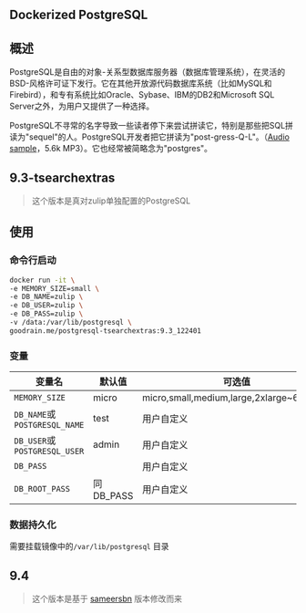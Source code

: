 ## Dockerized PostgreSQL

## 概述
PostgreSQL是自由的对象-关系型数据库服务器（数据库管理系统），在灵活的BSD-风格许可证下发行。它在其他开放源代码数据库系统（比如MySQL和Firebird），和专有系统比如Oracle、Sybase、IBM的DB2和Microsoft SQL Server之外，为用户又提供了一种选择。

PostgreSQL不寻常的名字导致一些读者停下来尝试拼读它，特别是那些把SQL拼读为"sequel"的人。PostgreSQL开发者把它拼读为"post-gress-Q-L"。（[Audio sample](http://www.postgresql.org/files/postgresql.mp3)，5.6k MP3）。它也经常被简略念为"postgres"。

## 9.3-tsearchextras
> 这个版本是真对zulip单独配置的PostgreSQL

## 使用

### 命令行启动

```bash
docker run -it \
-e MEMORY_SIZE=small \
-e DB_NAME=zulip \
-e DB_USER=zulip \
-e DB_PASS=zulip \
-v /data:/var/lib/postgresql \
goodrain.me/postgresql-tsearchextras:9.3_122401
```

### 变量

| 变量名        | 默认值 | 可选值|
|---------------|---------|-------|
|`MEMORY_SIZE`    |micro    |micro,small,medium,large,2xlarge~64xlarge|
|`DB_NAME`或`POSTGRESQL_NAME`        | test    |用户自定义|
|`DB_USER`或`POSTGRESQL_USER`|admin|用户自定义|
|`DB_PASS`| |用户自定义|
|`DB_ROOT_PASS`|同DB_PASS| 用户自定义|

### 数据持久化
需要挂载镜像中的`/var/lib/postgresql` 目录

## 9.4
> 这个版本是基于 [sameersbn](https://github.com/sameersbn/docker-postgresql) 版本修改而来